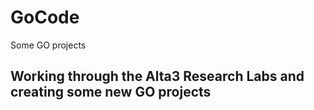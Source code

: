 # GoCode
Some GO projects

## Working through the Alta3 Research Labs and creating some new GO projects
